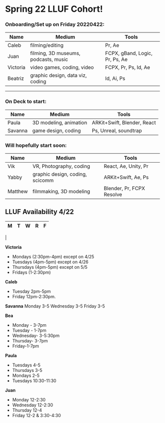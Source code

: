 # Spring 22 LLUF Cohort!

### Onboarding/Set up on Friday 20220422:



| Name | Medium | Tools |
| -------- | -------- | -------- |
| Caleb     | filming/editing     | Pr, Ae     |
| Juan | filming, 3D museums, podcasts, music | FCPX, gBand, Logic, Pr, Ps, Ae |
|Victoria | video games, coding, video | FCPX, Pr, Ps, Id, Ae|
| Beatriz | graphic design, data viz, coding | Id, Ai, Ps

---

### On Deck to start: 

| Name | Medium | Tools |
| -------- | ----------- | -------|
Paula | 3D modeling, animation | ARKit+Swift, Blender, React|
| Savanna | game design, coding| Ps, Unreal, soundtrap |

### Will hopefully start soon:

| Name | Medium | Tools |
| ---- | --- | --- |
| Vik | VR, Photography, coding |React, Ae, Unity, Pr |
| Yabby | graphic design, coding, scicomm | ARKit+Swift, Ae, Ps |
| Matthew | filmmaking, 3D modeling | Blender, Pr, FCPX Resolve |
 



## LLUF Availability 4/22

| M | T | W | R | F |
| ---- | ---- | ---- | ---- | ----|
| 


**Victoria**
* Mondays (2:30pm-4pm) except on 4/25
* Tuesdays (4pm-5pm) except on 4/26
* Thursdays (4pm-5pm) except on 5/5
* Fridays (1-2:30pm)

**Caleb**
* Tuesday 2pm-5pm 
* Friday 12pm-2:30pm. 

**Savanna**
Monday 3-5
Wednesday 3-5
Friday 3-5


**Bea**
* Monday - 3-7pm
* Tuesday - 1-7pm
* Wednesday- 3-5:30pm
* Thursday- 3-7pm
* Friday-1-7pm

**Paula**
* Tuesdays 4-5
* Thursdays 3-5
* Mondays 2-5
* Tuesdays 10:30-11:30 

**Juan**
* Monday 12-2:30
* Wednesday 12-2:30
* Thursday 12-4
* Friday 12-2 & 3:30-4:30